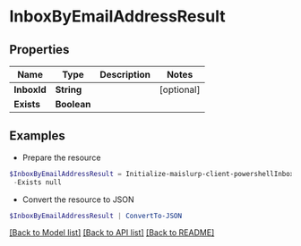 # InboxByEmailAddressResult
## Properties

Name | Type | Description | Notes
------------ | ------------- | ------------- | -------------
**InboxId** | **String** |  | [optional] 
**Exists** | **Boolean** |  | 

## Examples

- Prepare the resource
```powershell
$InboxByEmailAddressResult = Initialize-maislurp-client-powershellInboxByEmailAddressResult  -InboxId null `
 -Exists null
```

- Convert the resource to JSON
```powershell
$InboxByEmailAddressResult | ConvertTo-JSON
```

[[Back to Model list]](../README#documentation-for-models) [[Back to API list]](../README#documentation-for-api-endpoints) [[Back to README]](../README)

